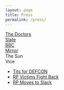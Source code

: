 ```yaml
---
layout: page
title: Press
permalink: /press/
---
```

[The Doctors](https://www.thedoctorstv.com/episodes/couples-unborn-baby-tests-positive-for-meth-due-to-family-home-study-claims-crying-helps)
<br>
[Slate](https://slate.com/technology/2019/09/social-media-unsolicited-dick-pics-filter.html)
<br>
[BBC](https://www.bbc.com/news/technology-49611951)
<br>
[Mirror](https://www.mirror.co.uk/tech/ai-system-can-detect-delete-19912516)
<br>
The Sun
<br>
Vice
- [Tits for DEFCON](https://www.google.com/amp/s/www.vice.com/amp/en_us/article/d3nkqm/revenge-porn-activist-badass-army-is-selling-nudes-to-get-to-def-con)
- [RP Victims Fight Back](https://www.google.com/amp/s/www.vice.com/amp/en_us/article/59k7qx/revenge-porn-what-to-do-badass-army-anon-ib)
- [RP Moves to Slack](https://www.google.com/amp/s/www.vice.com/amp/en_us/article/d3nkqm/revenge-porn-activist-badass-army-is-selling-nudes-to-get-to-def-con)